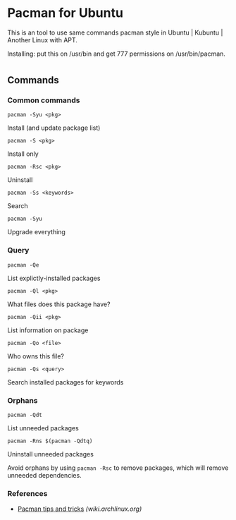 # Pacman for Ubuntu
This is an tool to use same commands pacman style in Ubuntu | Kubuntu | Another Linux with APT.

Installing: put this on /usr/bin and get 777 permissions on /usr/bin/pacman.
#
Commands
--------

### Common commands

`pacman -Syu <pkg>`

Install (and update package list)

`pacman -S <pkg>`

Install only

`pacman -Rsc <pkg>`

Uninstall

`pacman -Ss <keywords>`

Search

`pacman -Syu`

Upgrade everything

### Query

`pacman -Qe`

List explictly-installed packages

`pacman -Ql <pkg>`

What files does this package have?

`pacman -Qii <pkg>`

List information on package

`pacman -Qo <file>`

Who owns this file?

`pacman -Qs <query>`

Search installed packages for keywords

### Orphans

`pacman -Qdt`

List unneeded packages

`pacman -Rns $(pacman -Qdtq)`

Uninstall unneeded packages

Avoid orphans by using `pacman -Rsc` to remove packages, which will remove unneeded dependencies.

### References

*   [Pacman tips and tricks](https://wiki.archlinux.org/index.php/Pacman/Tips_and_tricks) _(wiki.archlinux.org)_
